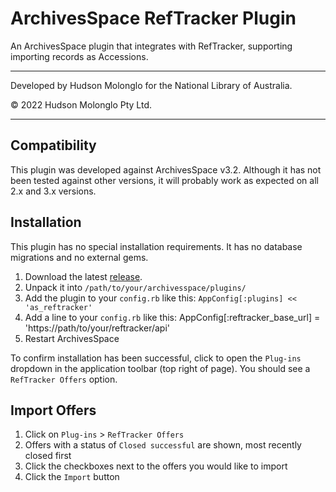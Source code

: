 # ArchivesSpace RefTracker Plugin

An ArchivesSpace plugin that integrates with RefTracker, supporting importing
records as Accessions.

----
Developed by Hudson Molonglo for the National Library of Australia.

&copy; 2022 Hudson Molonglo Pty Ltd.

----

## Compatibility

This plugin was developed against ArchivesSpace v3.2. Although it has not
been tested against other versions, it will probably work as expected on all
2.x and 3.x versions.


## Installation

This plugin has no special installation requirements. It has no database
migrations and no external gems.

1.  Download the latest [release](../../releases).
2.  Unpack it into `/path/to/your/archivesspace/plugins/`
3.  Add the plugin to your `config.rb` like this: `AppConfig[:plugins] << 'as_reftracker'`
4.  Add a line to your `config.rb` like this:
        AppConfig[:reftracker_base_url] = 'https://path/to/your/reftracker/api'
5.  Restart ArchivesSpace

To confirm installation has been successful, click to open the `Plug-ins`
dropdown in the application toolbar (top right of page). You should see a
`RefTracker Offers` option.


## Import Offers

1. Click on `Plug-ins` > `RefTracker Offers`
2. Offers with a status of `Closed successful` are shown, most recently closed first
3. Click the checkboxes next to the offers you would like to import
4. Click the `Import` button
